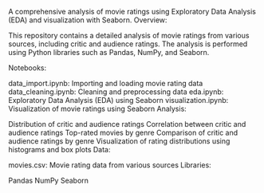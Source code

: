 A comprehensive analysis of movie ratings using Exploratory Data Analysis (EDA) and visualization with Seaborn. Overview:

This repository contains a detailed analysis of movie ratings from various sources, including critic and audience ratings. The analysis is performed using Python libraries such as Pandas, NumPy, and Seaborn.

Notebooks:

data_import.ipynb: Importing and loading movie rating data
data_cleaning.ipynb: Cleaning and preprocessing data
eda.ipynb: Exploratory Data Analysis (EDA) using Seaborn
visualization.ipynb: Visualization of movie ratings using Seaborn
Analysis:

Distribution of critic and audience ratings
Correlation between critic and audience ratings
Top-rated movies by genre
Comparison of critic and audience ratings by genre
Visualization of rating distributions using histograms and box plots
Data:

movies.csv: Movie rating data from various sources
Libraries:

Pandas
NumPy
Seaborn
